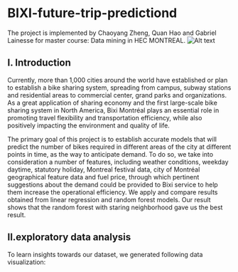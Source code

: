 # BIXI-future-trip-predictiond
The project is implemented by Chaoyang Zheng, Quan Hao and Gabriel Lainesse for master course: Data mining in HEC MONTREAL.
![Alt text](https://raw.githubusercontent.com/chaoyangzhengnash/BIXI-future-trip-prediction/master/graph/1.PNG")

## I. Introduction 
Currently, more than 1,000 cities around the world have established or plan to establish a bike sharing system, spreading from campus, subway stations and residential areas to commercial center, grand parks and organizations. As a great application of sharing economy and the first large-scale bike sharing system in North America, Bixi Montréal plays an essential role in promoting travel flexibility and transportation efficiency, while also positively impacting the environment and quality of life.   

The primary goal of this project is to establish accurate models that will predict the number of bikes required in different areas of the city at different points in time, as the way to anticipate demand. To do so, we take into consideration a number of features, including weather conditions, weekday daytime, statutory holiday, Montreal festival data, city of Montréal geographical feature data and fuel price, through which pertinent suggestions about the demand could be provided to Bixi service to help them increase the operational efficiency. We apply and compare results obtained from linear regression and random forest models. Our result shows that the random forest with staring neighborhood gave us the best result.  
 
## II.exploratory data analysis
To learn insights towards our dataset, we generated following data visualization:

